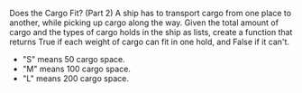 Does the Cargo Fit? (Part 2)
A ship has to transport cargo from one place to another, while picking up cargo along the way. Given the total amount of cargo and the types of cargo holds in the ship as lists, create a function that returns True if each weight of cargo can fit in one hold, and False if it can't.

* "S" means 50 cargo space.
* "M" means 100 cargo space.
* "L" means 200 cargo space.